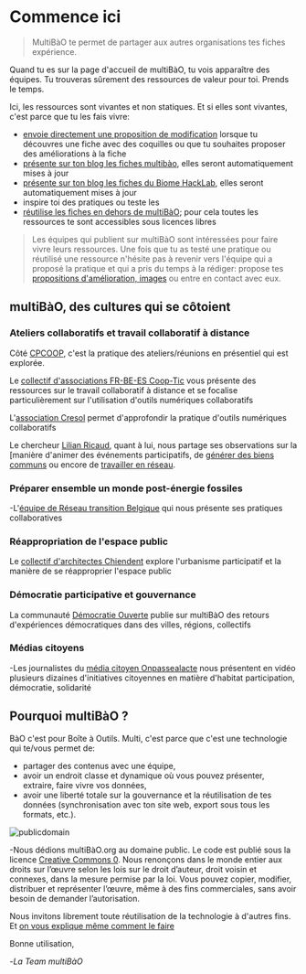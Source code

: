 # Commence ici
 
> MultiBàO te permet de partager aux autres organisations tes fiches expérience.  
 
Quand tu es sur la page d'accueil de multiBàO, tu vois apparaître des équipes. Tu trouveras sûrement des ressources de valeur pour toi. Prends le temps. 
 
 Ici, les ressources sont vivantes et non statiques. Et si elles sont vivantes, c'est parce que tu les fais vivre:
* [envoie directement une proposition de modification](http://www.multibao.org/#multibao/documentation/blob/master/fiches/proposer_modification.md) lorsque tu découvres une fiche avec des coquilles ou que tu souhaites proposer des améliorations à la fiche
* [présente sur ton blog les fiches multibào](http://www.multibao.org/#multibao/documentation/blob/master/fiches/integrer_fiche_site.md), elles seront automatiquement mises à jour
* [présente sur ton blog les fiches du Biome HackLab](http://www.multibao.org/#multibao/documentation/blob/master/fiches/integrer_fiche_site.md), elles seront automatiquement mises à jour
* inspire toi des pratiques ou teste les
* [réutilise les fiches en dehors de multiBàO](http://multibao.org/#multibao/documentation/blob/master/fiches/choisir_licence_libre.md); pour cela toutes les ressources te sont accessibles sous licences libres

 
> Les équipes qui publient sur multiBàO sont intéressées pour faire vivre leurs ressources. Une fois que tu as testé une pratique ou réutilisé une ressource n'hésite pas à revenir vers l'équipe qui a proposé la pratique et qui a pris du temps à la rédiger: propose tes [propositions d'amélioration, images](http://www.multibao.org/#multibao/documentation/blob/master/fiches/proposer_modification.md) ou entre en contact avec eux. 

 
## multiBàO, des cultures qui se côtoient
 
### Ateliers collaboratifs et travail collaboratif à distance

Côté [CPCOOP](http://multibao.org/#cpcoop), c'est la pratique des ateliers/réunions en présentiel qui est explorée. 

Le [collectif d'associations FR-BE-ES Coop-Tic](http://multibao.org/#supagroflorac/cooptic/tree/master/contributions) vous présente des ressources sur le travail collaboratif à distance et se focalise particulièrement sur l'utilisation d'outils numériques collaboratifs

L'[association Cresol](http://multibao.org/#RomainLalande/Cre-sol) permet d'approfondir la pratique d'outils numériques collaboratifs
 
Le chercheur [Lilian Ricaud](http://multibao.org/#lilianricaud/travail-en-reseau), quant à lui, nous partage ses observations sur la [manière d'animer des événements participatifs, de [générer des biens communs](http://multibao.org/#lilianricaud/minga) ou encore de [travailler en réseau](http://multibao.org/#lilianricaud/travail-en-reseau).
 
### Préparer ensemble un monde post-énergie fossiles 
 
-L'[équipe de Réseau transition Belgique](http://multibao.org/#reseautransitionwb) qui nous présente ses pratiques collaboratives

 
### Réappropriation de l'espace public 
 
Le [collectif d'architectes Chiendent](http://multibao.org/#chiendent) explore l'urbanisme participatif et la manière de se réapproprier l'espace public

 
### Démocratie participative et gouvernance 
 
La communauté [Démocratie Ouverte](http://multibao.org/#alecoz/democratie_ouverte/tree/master/contributions) publie sur multiBàO des retours d'expériences démocratiques dans des villes, régions, collectifs

 
### Médias citoyens
 
-Les journalistes du [média citoyen Onpassealacte](http://multibao.org/#onpassealacte) nous présentent en vidéo plusieurs dizaines d'initiatives citoyennes en matière d'habitat participation, démocratie, solidarité

 
## Pourquoi multiBàO ?
 
BàO c'est pour Boîte à Outils. Multi, c'est parce que c'est une technologie qui te/vous  permet de:

 * partager des contenus avec une équipe,
 * avoir un endroit classe et dynamique où vous pouvez présenter, extraire, faire vivre vos données,
 * avoir une liberté totale sur la gouvernance et la réutilisation de tes données (synchronisation avec ton site web, export sous tous les formats, etc.).

 
 ![publicdomain](https://licensebuttons.net/p/zero/1.0/88x31.png)
 
-Nous dédions multiBàO.org au domaine public. Le code est publié sous la licence [Creative Commons 0](https://creativecommons.org/publicdomain/zero/1.0/deed.fr). Nous renonçons dans le monde entier aux droits sur l’œuvre selon les lois sur le droit d’auteur, droit voisin et connexes, dans la mesure permise par la loi. Vous pouvez copier, modifier, distribuer et représenter l’œuvre, même à des fins commerciales, sans avoir besoin de demander l’autorisation.

 
 Nous invitons librement toute réutilisation de la technologie à d'autres fins. 
 Et [on vous explique même comment le faire](https://github.com/daktary-team/daktary)
 
 Bonne utilisation,
 
-*La Team multiBàO*



